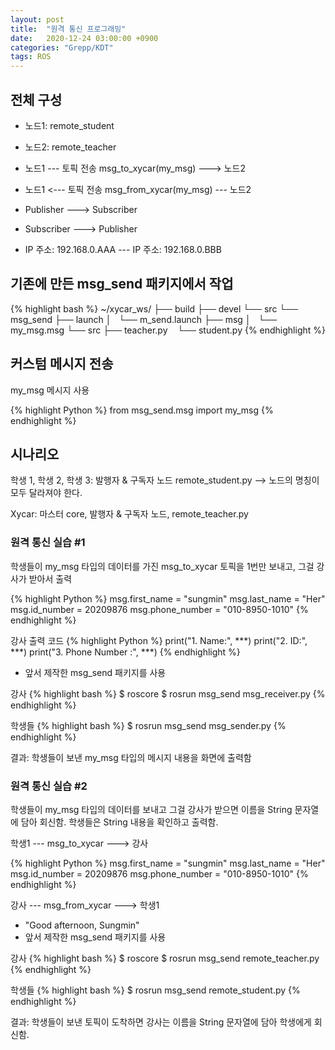 ```yaml
---
layout: post
title:  "원격 통신 프로그래밍"
date:   2020-12-24 03:00:00 +0900
categories: "Grepp/KDT"
tags: ROS
---
```


## 전체 구성

- 노드1: remote_student
- 노드2: remote_teacher


- 노드1 --- 토픽 전송 msg_to_xycar(my_msg) ---> 노드2
- 노드1 <--- 토픽 전송 msg_from_xycar(my_msg) --- 노드2
- Publisher ---> Subscriber
- Subscriber ---> Publisher


- IP 주소: 192.168.0.AAA --- IP 주소: 192.168.0.BBB


## 기존에 만든 msg_send 패키지에서 작업

{% highlight bash %}
~/xycar_ws/
├── build
├── devel
└── src
    └── msg_send
        ├── launch
        │   └── m_send.launch
        ├── msg
        │   └── my_msg.msg
        └── src
            ├── teacher.py
            └── student.py
{% endhighlight %}


## 커스텀 메시지 전송

my_msg 메시지 사용

{% highlight Python %}
from msg_send.msg import my_msg
{% endhighlight %}


## 시나리오

학생 1, 학생 2, 학생 3: 발행자 & 구독자 노드 remote_student.py --> 노드의 명칭이 모두 달라져야 한다.

Xycar: 마스터 core, 발행자 & 구독자 노드, remote_teacher.py


### 원격 통신 실습 #1

학생들이 my_msg 타입의 데이터를 가진 msg_to_xycar 토픽을 1번만 보내고, 그걸 강사가 받아서 출력

{% highlight Python %}
msg.first_name = "sungmin"
msg.last_name = "Her"
msg.id_number = 20209876
msg.phone_number = "010-8950-1010"
{% endhighlight %}

강사 출력 코드
{% highlight Python %}
print("1. Name:", ***)
print("2. ID:", ***)
print("3. Phone Number :", ***)
{% endhighlight %}

- 앞서 제작한 msg_send 패키지를 사용

강사
{% highlight bash %}
$ roscore
$ rosrun msg_send msg_receiver.py
{% endhighlight %}

학생들
{% highlight bash %}
$ rosrun msg_send msg_sender.py
{% endhighlight %}

결과: 학생들이 보낸 my_msg 타입의 메시지 내용을 화면에 출력함


### 원격 통신 실습 #2

학생들이 my_msg 타입의 데이터를 보내고 그걸 강사가 받으면 이름을 String 문자열에 담아 회신함. 학생들은 String 내용을 확인하고 출력함.

학생1 --- msg_to_xycar ---> 강사

{% highlight Python %}
msg.first_name = "sungmin"
msg.last_name = "Her"
msg.id_number = 20209876
msg.phone_number = "010-8950-1010"
{% endhighlight %}

강사 --- msg_from_xycar ---> 학생1

- "Good afternoon, Sungmin"
- 앞서 제작한 msg_send 패키지를 사용

강사
{% highlight bash %}
$ roscore
$ rosrun msg_send remote_teacher.py
{% endhighlight %}

학생들
{% highlight bash %}
$ rosrun msg_send remote_student.py
{% endhighlight %}

결과: 학생들이 보낸 토픽이 도착하면 강사는 이름을 String 문자열에 담아 학생에게 회신함.
